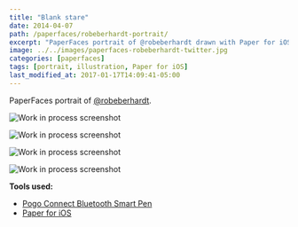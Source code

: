 ```yaml
---
title: "Blank stare"
date: 2014-04-07
path: /paperfaces/robeberhardt-portrait/
excerpt: "PaperFaces portrait of @robeberhardt drawn with Paper for iOS on an iPad."
image: ../../images/paperfaces-robeberhardt-twitter.jpg
categories: [paperfaces]
tags: [portrait, illustration, Paper for iOS]
last_modified_at: 2017-01-17T14:09:41-05:00
---
```


PaperFaces portrait of [@robeberhardt](https://twitter.com/robeberhardt).

![Work in process screenshot](../../images/paperfaces-robeberhardt-process-1-lg.jpg)

![Work in process screenshot](../../images/paperfaces-robeberhardt-process-2-lg.jpg)

![Work in process screenshot](../../images/paperfaces-robeberhardt-process-3-lg.jpg)

![Work in process screenshot](../../images/paperfaces-robeberhardt-process-4-lg.jpg)

**Tools used:**

- [Pogo Connect Bluetooth Smart Pen](https://www.amazon.com/gp/product/B009K448L4/ref=as_li_ss_tl?ie=UTF8&camp=1789&creative=390957&creativeASIN=B009K448L4&linkCode=as2&tag=mademist-20)
- [Paper for iOS](https://paper.bywetransfer.com/)
